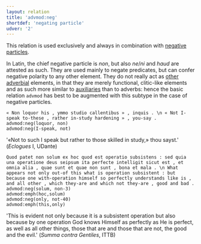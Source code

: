 ```yaml
---
layout: relation
title: 'advmod:neg'
shortdef: 'negating particle'
udver: '2'
---
```


This relation is used exclusively and always in combination with [negative](la-feat/Polarity) [particles](la-pos/PART).

In Latin, the chief negative particle is *non*, but also *ne*/*ni* and *haud* are attested as such. They are used mainly to negate predicates, but can confer negative polarity to any other element. They do not really act as [other adverbial](la-pos/ADV) elements, in that they are merely functional, clitic-like elements and as such more similar to [auxiliaries](la-pos/aux) than to adverbs: hence the basic relation `advmod` has best to be augmented with this subtype in the case of negative particles. 

~~~ sdparse
« Non loquor his , ymmo studio callentibus » , inquis . \n « Not I-speak to-these , rather in-study hardening » , you-say .
advmod:neg(loquor, non)
advmod:neg(I-speak, not)
~~~

'«Not to such I speak but rather to those skilled in study,» thou sayst.' (*Eclogues* I, UDante)

~~~ sdparse
Quod patet non solum ex hoc quod est operatio subsistens : sed quia una operatione deus seipsum ita perfecte intelligit sicut est , et omnia alia , quae sunt et quae non sunt , bona et mala . \n What appears not only out-of this what is operation subsistent : but because one with-operation himself so perfectly understands like is , and all other , which they-are and which not they-are , good and bad . 
advmod:neg(solum, non-3)
advmod:emph(hoc,solum)
advmod:neg(only, not-40)
advmod:emph(this,only)
~~~

'This is evident not only because it is a subsistent operation but also because by one operation God knows Himself as perfectly as He is perfect, as well as all other things, those that are and those that are not, the good and the evil.' (*Summa contra Gentiles*, ITTB)
<!-- Interlanguage links updated Po lis 14 15:35:07 CET 2022 -->
